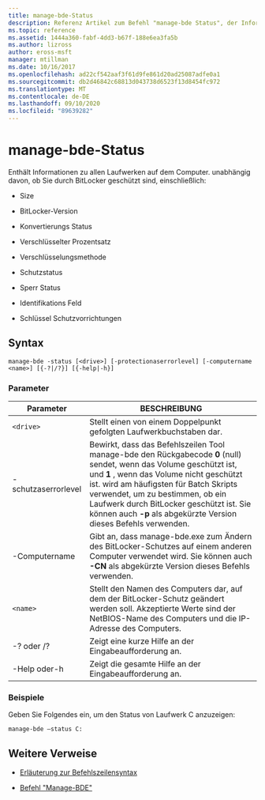 ```yaml
---
title: manage-bde-Status
description: Referenz Artikel zum Befehl "manage-bde Status", der Informationen zu allen Laufwerken auf dem Computer bereitstellt, unabhängig davon, ob Sie durch BitLocker geschützt sind.
ms.topic: reference
ms.assetid: 1444a360-fabf-4dd3-b67f-188e6ea3fa5b
ms.author: lizross
author: eross-msft
manager: mtillman
ms.date: 10/16/2017
ms.openlocfilehash: ad22cf542aaf3f61d9fe861d20ad25087adfe0a1
ms.sourcegitcommit: db2d46842c68813d043738d6523f13d8454fc972
ms.translationtype: MT
ms.contentlocale: de-DE
ms.lasthandoff: 09/10/2020
ms.locfileid: "89639282"
---
```

# <a name="manage-bde-status"></a>manage-bde-Status

Enthält Informationen zu allen Laufwerken auf dem Computer. unabhängig davon, ob Sie durch BitLocker geschützt sind, einschließlich:

- Size

- BitLocker-Version

- Konvertierungs Status

- Verschlüsselter Prozentsatz

- Verschlüsselungsmethode

- Schutzstatus

- Sperr Status

- Identifikations Feld

- Schlüssel Schutzvorrichtungen

## <a name="syntax"></a>Syntax

```
manage-bde -status [<drive>] [-protectionaserrorlevel] [-computername <name>] [{-?|/?}] [{-help|-h}]
```

### <a name="parameters"></a>Parameter

| Parameter | BESCHREIBUNG |
| --------- | ----------- |
| `<drive>` | Stellt einen von einem Doppelpunkt gefolgten Laufwerkbuchstaben dar. |
| -schutzaserrorlevel | Bewirkt, dass das Befehlszeilen Tool manage-bde den Rückgabecode **0** (null) sendet, wenn das Volume geschützt ist, und **1** , wenn das Volume nicht geschützt ist. wird am häufigsten für Batch Skripts verwendet, um zu bestimmen, ob ein Laufwerk durch BitLocker geschützt ist. Sie können auch **-p** als abgekürzte Version dieses Befehls verwenden. |
| -Computername | Gibt an, dass manage-bde.exe zum Ändern des BitLocker-Schutzes auf einem anderen Computer verwendet wird. Sie können auch **-CN** als abgekürzte Version dieses Befehls verwenden. |
| `<name>` | Stellt den Namen des Computers dar, auf dem der BitLocker-Schutz geändert werden soll. Akzeptierte Werte sind der NetBIOS-Name des Computers und die IP-Adresse des Computers. |
| -? oder /? | Zeigt eine kurze Hilfe an der Eingabeaufforderung an. |
| -Help oder-h | Zeigt die gesamte Hilfe an der Eingabeaufforderung an. |

### <a name="examples"></a>Beispiele

Geben Sie Folgendes ein, um den Status von Laufwerk C anzuzeigen:

```
manage-bde –status C:
```

## <a name="additional-references"></a>Weitere Verweise

- [Erläuterung zur Befehlszeilensyntax](command-line-syntax-key.md)

- [Befehl "Manage-BDE"](manage-bde.md)
